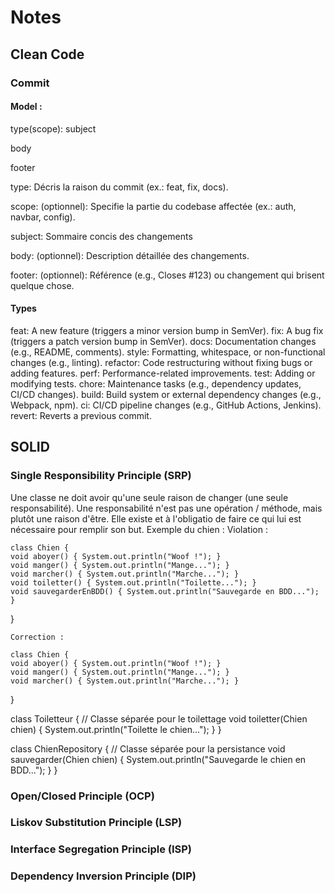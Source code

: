 # Notes


## Clean Code

### Commit

#### Model : 

type(scope): subject

body

footer



type: Décris la raison du commit (ex.: feat, fix, docs).

scope: (optionnel): Specifie la partie du codebase affectée (ex.: auth, navbar, config).

subject: Sommaire concis des changements

body: (optionnel): Description détaillée des changements.

footer: (optionnel): Référence (e.g., Closes #123) ou changement qui brisent quelque chose.

#### Types
feat:	A new feature (triggers a minor version bump in SemVer).
fix:	A bug fix (triggers a patch version bump in SemVer).
docs:	Documentation changes (e.g., README, comments).
style:	Formatting, whitespace, or non-functional changes (e.g., linting).
refactor:	Code restructuring without fixing bugs or adding features.
perf:	Performance-related improvements.
test:	Adding or modifying tests.
chore:	Maintenance tasks (e.g., dependency updates, CI/CD changes).
build:	Build system or external dependency changes (e.g., Webpack, npm).
ci:	CI/CD pipeline changes (e.g., GitHub Actions, Jenkins).
revert:	Reverts a previous commit.



## SOLID

### Single Responsibility Principle (SRP)

Une classe ne doit avoir qu'une seule raison de changer (une seule responsabilité).
Une responsabilité n'est pas une opération / méthode, mais plutôt une raison d'être. Elle existe 
et à l'obligatio de faire ce qui lui est nécessaire pour remplir son but.
Exemple du chien : 
    Violation : 

    class Chien {
    void aboyer() { System.out.println("Woof !"); }
    void manger() { System.out.println("Mange..."); }
    void marcher() { System.out.println("Marche..."); }
    void toiletter() { System.out.println("Toilette..."); }
    void sauvegarderEnBDD() { System.out.println("Sauvegarde en BDD..."); } 
}

    Correction : 
    
    class Chien {
    void aboyer() { System.out.println("Woof !"); }
    void manger() { System.out.println("Mange..."); }
    void marcher() { System.out.println("Marche..."); }
}

class Toiletteur {  // Classe séparée pour le toilettage
    void toiletter(Chien chien) { System.out.println("Toilette le chien..."); }
}

class ChienRepository {  // Classe séparée pour la persistance
    void sauvegarder(Chien chien) { System.out.println("Sauvegarde le chien en BDD..."); }
}


### Open/Closed Principle (OCP)

### Liskov Substitution Principle (LSP)

### Interface Segregation Principle (ISP)

### Dependency Inversion Principle (DIP)
